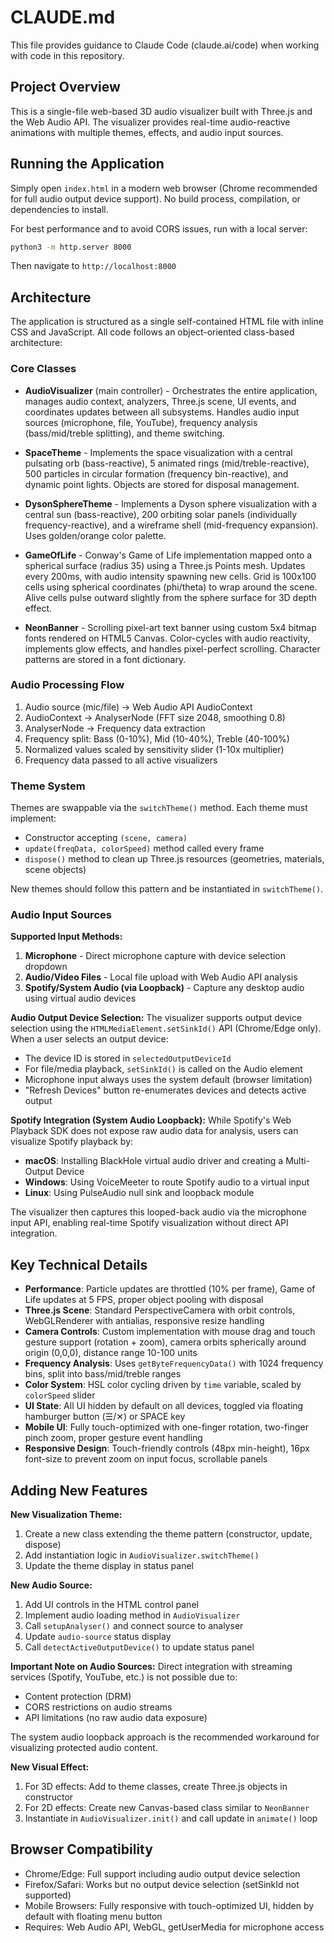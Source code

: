 # CLAUDE.md

This file provides guidance to Claude Code (claude.ai/code) when working with code in this repository.

## Project Overview

This is a single-file web-based 3D audio visualizer built with Three.js and the Web Audio API. The visualizer provides real-time audio-reactive animations with multiple themes, effects, and audio input sources.

## Running the Application

Simply open `index.html` in a modern web browser (Chrome recommended for full audio output device support). No build process, compilation, or dependencies to install.

For best performance and to avoid CORS issues, run with a local server:
```bash
python3 -m http.server 8000
```
Then navigate to `http://localhost:8000`

## Architecture

The application is structured as a single self-contained HTML file with inline CSS and JavaScript. All code follows an object-oriented class-based architecture:

### Core Classes

- **AudioVisualizer** (main controller) - Orchestrates the entire application, manages audio context, analyzers, Three.js scene, UI events, and coordinates updates between all subsystems. Handles audio input sources (microphone, file, YouTube), frequency analysis (bass/mid/treble splitting), and theme switching.

- **SpaceTheme** - Implements the space visualization with a central pulsating orb (bass-reactive), 5 animated rings (mid/treble-reactive), 500 particles in circular formation (frequency bin-reactive), and dynamic point lights. Objects are stored for disposal management.

- **DysonSphereTheme** - Implements a Dyson sphere visualization with a central sun (bass-reactive), 200 orbiting solar panels (individually frequency-reactive), and a wireframe shell (mid-frequency expansion). Uses golden/orange color palette.

- **GameOfLife** - Conway's Game of Life implementation mapped onto a spherical surface (radius 35) using a Three.js Points mesh. Updates every 200ms, with audio intensity spawning new cells. Grid is 100x100 cells using spherical coordinates (phi/theta) to wrap around the scene. Alive cells pulse outward slightly from the sphere surface for 3D depth effect.

- **NeonBanner** - Scrolling pixel-art text banner using custom 5x4 bitmap fonts rendered on HTML5 Canvas. Color-cycles with audio reactivity, implements glow effects, and handles pixel-perfect scrolling. Character patterns are stored in a font dictionary.

### Audio Processing Flow

1. Audio source (mic/file) → Web Audio API AudioContext
2. AudioContext → AnalyserNode (FFT size 2048, smoothing 0.8)
3. AnalyserNode → Frequency data extraction
4. Frequency split: Bass (0-10%), Mid (10-40%), Treble (40-100%)
5. Normalized values scaled by sensitivity slider (1-10x multiplier)
6. Frequency data passed to all active visualizers

### Theme System

Themes are swappable via the `switchTheme()` method. Each theme must implement:
- Constructor accepting `(scene, camera)`
- `update(freqData, colorSpeed)` method called every frame
- `dispose()` method to clean up Three.js resources (geometries, materials, scene objects)

New themes should follow this pattern and be instantiated in `switchTheme()`.

### Audio Input Sources

**Supported Input Methods:**
1. **Microphone** - Direct microphone capture with device selection dropdown
2. **Audio/Video Files** - Local file upload with Web Audio API analysis
3. **Spotify/System Audio (via Loopback)** - Capture any desktop audio using virtual audio devices

**Audio Output Device Selection:**
The visualizer supports output device selection using the `HTMLMediaElement.setSinkId()` API (Chrome/Edge only). When a user selects an output device:
- The device ID is stored in `selectedOutputDeviceId`
- For file/media playback, `setSinkId()` is called on the Audio element
- Microphone input always uses the system default (browser limitation)
- "Refresh Devices" button re-enumerates devices and detects active output

**Spotify Integration (System Audio Loopback):**
While Spotify's Web Playback SDK does not expose raw audio data for analysis, users can visualize Spotify playback by:
- **macOS**: Installing BlackHole virtual audio driver and creating a Multi-Output Device
- **Windows**: Using VoiceMeeter to route Spotify audio to a virtual input
- **Linux**: Using PulseAudio null sink and loopback module

The visualizer then captures this looped-back audio via the microphone input API, enabling real-time Spotify visualization without direct API integration.

## Key Technical Details

- **Performance**: Particle updates are throttled (10% per frame), Game of Life updates at 5 FPS, proper object pooling with disposal
- **Three.js Scene**: Standard PerspectiveCamera with orbit controls, WebGLRenderer with antialias, responsive resize handling
- **Camera Controls**: Custom implementation with mouse drag and touch gesture support (rotation + zoom), camera orbits spherically around origin (0,0,0), distance range 10-100 units
- **Frequency Analysis**: Uses `getByteFrequencyData()` with 1024 frequency bins, split into bass/mid/treble ranges
- **Color System**: HSL color cycling driven by `time` variable, scaled by `colorSpeed` slider
- **UI State**: All UI hidden by default on all devices, toggled via floating hamburger button (☰/✕) or SPACE key
- **Mobile UI**: Fully touch-optimized with one-finger rotation, two-finger pinch zoom, proper gesture event handling
- **Responsive Design**: Touch-friendly controls (48px min-height), 16px font-size to prevent zoom on input focus, scrollable panels

## Adding New Features

**New Visualization Theme:**
1. Create a new class extending the theme pattern (constructor, update, dispose)
2. Add instantiation logic in `AudioVisualizer.switchTheme()`
3. Update the theme display in status panel

**New Audio Source:**
1. Add UI controls in the HTML control panel
2. Implement audio loading method in `AudioVisualizer`
3. Call `setupAnalyser()` and connect source to analyser
4. Update `audio-source` status display
5. Call `detectActiveOutputDevice()` to update status panel

**Important Note on Audio Sources:**
Direct integration with streaming services (Spotify, YouTube, etc.) is not possible due to:
- Content protection (DRM)
- CORS restrictions on audio streams
- API limitations (no raw audio data exposure)

The system audio loopback approach is the recommended workaround for visualizing protected audio content.

**New Visual Effect:**
1. For 3D effects: Add to theme classes, create Three.js objects in constructor
2. For 2D effects: Create new Canvas-based class similar to `NeonBanner`
3. Instantiate in `AudioVisualizer.init()` and call update in `animate()` loop

## Browser Compatibility

- Chrome/Edge: Full support including audio output device selection
- Firefox/Safari: Works but no output device selection (setSinkId not supported)
- Mobile Browsers: Fully responsive with touch-optimized UI, hidden by default with floating menu button
- Requires: Web Audio API, WebGL, getUserMedia for microphone access